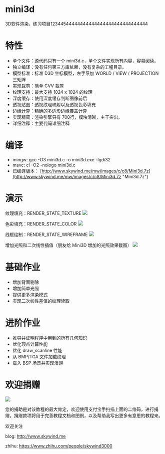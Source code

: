 ﻿# mini3d
3D软件渲染，练习项目12344544444444444444444444444444444

特性
===
* 单个文件：源代码只有一个 mini3d.c，单个文件实现所有内容，容易阅读。
* 独立编译：没有任何第三方库依赖，没有复杂的工程目录。
* 模型标准：标准 D3D 坐标模型，左手系加 WORLD / VIEW / PROJECTION 三矩阵
* 实现裁剪：简单 CVV 裁剪
* 纹理支持：最大支持 1024 x 1024 的纹理
* 深度缓存：使用深度缓存判断图像前后
* 透视贴图：透视纹理映射以及透视色彩填充
* 边缘计算：精确的多边形边缘覆盖计算
* 实现精简：渲染引擎只有 700行，模块清晰，主干突出。
* 详细注释：主要代码详细注释

编译
===
* mingw: 
		gcc -O3 mini3d.c -o mini3d.exe -lgdi32
* msvc:
		cl -O2 -nologo mini3d.c 
* 已编译版本：
[http://www.skywind.me/mw/images/c/c8/Mini3d.7z](http://www.skywind.me/mw/images/c/c8/Mini3d.7z "Mini3d.7z")

演示
===

纹理填充：RENDER_STATE_TEXTURE
![](https://raw.githubusercontent.com/skywind3000/mini3d/master/images/mini_1.png)

色彩填充：RENDER_STATE_COLOR
![](https://raw.githubusercontent.com/skywind3000/mini3d/master/images/mini_0.png)

线框绘制：RENDER_STATE_WIREFRAME
![](https://raw.githubusercontent.com/skywind3000/mini3d/master/images/mini_2.png)

增加光照和二次线性插值（朋友给 Mini3D 增加的光照效果截图）
![](https://raw.githubusercontent.com/skywind3000/mini3d/master/images/mini_3.png)


基础作业
=======
* 增加背面剔除
* 增加简单光照
* 提供更多渲染模式
* 实现二次线性差值的纹理读取

进阶作业
=======
* 推导并证明程序中用到的所有几何知识
* 优化顶点计算性能
* 优化 draw_scanline 性能
* 从 BMP/TGA 文件加载纹理
* 载入 BSP 场景并实现漫游


欢迎捐赠
=======

![](https://raw.githubusercontent.com/skywind3000/mini3d/master/images/donation.png)

您的捐助是对该教程的最大肯定，欢迎使用支付宝手扫描上面的二维码，进行捐赠。捐赠款项将用于完善教程文档和图例，以及帮助我写出更多有意思的教程来。



欢迎关注

blog: http://www.skywind.me

zhihu: https://www.zhihu.com/people/skywind3000 
